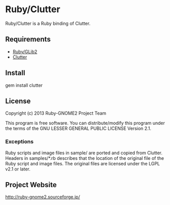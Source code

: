 # Ruby/Clutter

Ruby/Clutter is a Ruby binding of Clutter.

## Requirements

* [Ruby/GLib2](http://www.ruby-lang.org/)
* [Clutter](http://blogs.gnome.org/clutter/)

## Install

  gem install clutter

## License

Copyright (c) 2013 Ruby-GNOME2 Project Team

This program is free software. You can distribute/modify this program
under the terms of the GNU LESSER GENERAL PUBLIC LICENSE Version 2.1.

### Exceptions

Ruby scripts and image files in sample/ are ported and copied from
Clutter. Headers in samples/*.rb describes that the location of the
original file of the Ruby script and image files. The original files
are licensed under the LGPL v2.1 or later.

## Project Website

http://ruby-gnome2.sourceforge.jp/
